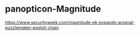 # panopticon-Magnitude

https://www.securityweek.com/magnitude-ek-expands-arsenal-puzzlemaker-exploit-chain
